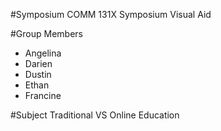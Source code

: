 #Symposium
COMM 131X Symposium Visual Aid

#Group Members
*	Angelina
*	Darien
*	Dustin
*	Ethan
*	Francine

#Subject
Traditional VS Online Education
